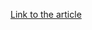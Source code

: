 [Link to the article](https://blog.sucuri.net/2020/12/obfuscation-techniques-in-marijuana-shell-bypass.html)
